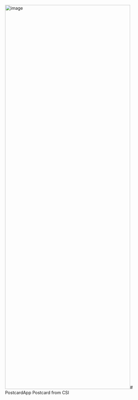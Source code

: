 <img width="410" height="1260" alt="image" src="https://github.com/user-attachments/assets/52053852-6352-42c8-9673-25ff70b966f3" /># PostcardApp
Postcard from CSI
